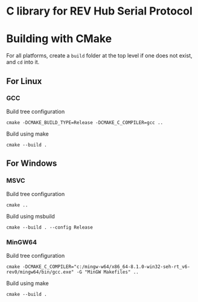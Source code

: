 # C library for REV Hub Serial Protocol

# Building with CMake

For all platforms, create a `build` folder at the top level if one does not exist, and `cd` into it.

## For Linux
### GCC
Build tree configuration

`cmake -DCMAKE_BUILD_TYPE=Release -DCMAKE_C_COMPILER=gcc ..`

Build using make

`cmake --build .`

## For Windows
### MSVC
Build tree configuration

`cmake ..`

Build using msbuild

`cmake --build . --config Release`

### MinGW64
Build tree configuration

`cmake -DCMAKE_C_COMPILER="c:/mingw-w64/x86_64-8.1.0-win32-seh-rt_v6-rev0/mingw64/bin/gcc.exe" -G "MinGW Makefiles" ..`

Build using make

`cmake --build .`
